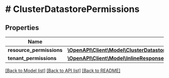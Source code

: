 # # ClusterDatastorePermissions

## Properties

Name | Type | Description | Notes
------------ | ------------- | ------------- | -------------
**resource_permissions** | [**\OpenAPI\Client\Model\ClusterDatastorePermissionsResourcePermissions**](ClusterDatastorePermissionsResourcePermissions.md) |  | [optional]
**tenant_permissions** | [**\OpenAPI\Client\Model\InlineResponse20095NetworkRouterPermissionsTenantPermissions**](InlineResponse20095NetworkRouterPermissionsTenantPermissions.md) |  | [optional]

[[Back to Model list]](../../README.md#models) [[Back to API list]](../../README.md#endpoints) [[Back to README]](../../README.md)
